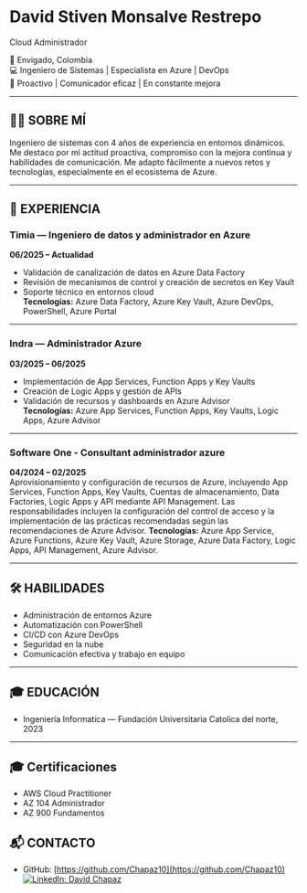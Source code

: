 

# David Stiven Monsalve Restrepo
  Cloud Administrador

📍 Envigado, Colombia  
💻 Ingeniero de Sistemas | Especialista en Azure | DevOps  
🧠 Proactivo | Comunicador eficaz | En constante mejora

---

## 🧑‍💼 SOBRE MÍ

Ingeniero de sistemas con 4 años de experiencia en entornos dinámicos. Me destaco por mi actitud proactiva, compromiso con la mejora continua y habilidades de comunicación. Me adapto fácilmente a nuevos retos y tecnologías, especialmente en el ecosistema de Azure.

---

## 💼 EXPERIENCIA

### Timia — Ingeniero de datos y administrador en Azure  
**06/2025 – Actualidad**  
- Validación de canalización de datos en Azure Data Factory  
- Revisión de mecanismos de control y creación de secretos en Key Vault  
- Soporte técnico en entornos cloud  
**Tecnologías:** Azure Data Factory, Azure Key Vault, Azure DevOps, PowerShell, Azure Portal

---

### Indra — Administrador Azure  
**03/2025 – 06/2025**  
- Implementación de App Services, Function Apps y Key Vaults  
- Creación de Logic Apps y gestión de APIs  
- Validación de recursos y dashboards en Azure Advisor  
**Tecnologías:** Azure App Services, Function Apps, Key Vaults, Logic Apps, Azure Advisor

---

### Software One - Consultant administrador azure
**04/2024 – 02/2025**  
Aprovisionamiento y configuración de recursos de Azure, incluyendo App Services, Function Apps, Key Vaults, Cuentas de almacenamiento, Data Factories, Logic Apps y API mediante API Management. Las responsabilidades incluyen la configuración del control de acceso y la implementación de las prácticas recomendadas según las recomendaciones de Azure Advisor.
**Tecnologías:** Azure App Service, Azure Functions, Azure Key Vault, Azure Storage, Azure Data Factory, Logic Apps, API Management, Azure Advisor.


---

## 🛠️ HABILIDADES

- Administración de entornos Azure  
- Automatización con PowerShell  
- CI/CD con Azure DevOps  
- Seguridad en la nube  
- Comunicación efectiva y trabajo en equipo

---

## 🎓 EDUCACIÓN

- Ingeniería Informatica — Fundación Universitaria Catolica del norte, 2023

---
## 🎓 Certificaciones
- AWS Cloud Practitioner
- AZ 104 Administrador
- AZ 900 Fundamentos

## 📬 CONTACTO

- GitHub: [https://github.com/Chapaz10](https://github.com/Chapaz10)  
[![LinkedIn: David Chapaz](https://img.shields.io/badge/LinkedIn-I'm%20David%20Chapaz-blue?style=flat-square&logo=linkedin)](https://www.linkedin.com/in/david-monsalve-a4503418b/)
